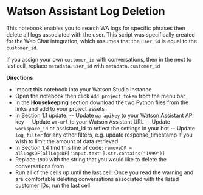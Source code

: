 # Watson Assistant Log Deletion
This notebook enables you to search WA logs for specific phrases then delete all logs associated with the user. This script was specifically created for the Web Chat integration, which assumes that the `user_id` is equal to the `customer_id`.

If you assign your own `customer_id` with conversations, then in the next to last cell, replace `metadata.user_id` with `metadata.customer_id`

**Directions**
- Import this notebook into your Watson Studio instance
- Open the notebook then click `Add project token` from the menu bar
- In the **Housekeeping** section download the two Python files from the links and add to your project assets
- In Section 1.1 update:
-- Update `wa-apikey` to your Watson Assistant API key
-- Update `wa-url` to your Watson Assistant URL
-- Update `workspace_id` or assistant_id to reflect the settings in your bot
-- Update `log_filter` for any other filters, e.g. update response_timestamp if you wish to limit the amount of data retrieved.
- In Section 1.4 find this line of code: `removeDF = allLogsDF[allLogsDF['input.text'].str.contains("1999")]`
- Replace `1999` with the string that you would like to delete the conversations from
- Run all of the cells up until the last cell. Once you read the warning and are comfortable deleting conversations associated with the listed customer IDs, run the last cell
